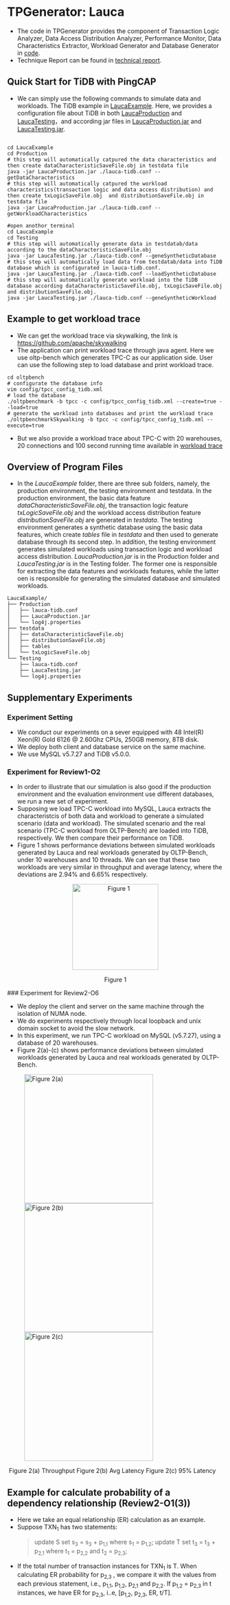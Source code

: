 # TPGenerator: Lauca

- The code in TPGenerator provides the component of Transaction Logic Analyzer, Data Access Distribution Analyzer, Performance Monitor, Data Characteristics Extractor, Workload Generator and Database Generator in [code](code/). 
- Technique Report can be found in [technical report](technical-report.pdf).

## Quick Start for TiDB with PingCAP

- We can simply use the following commands to simulate data and workloads.  The TiDB example in [LaucaExample](LaucaExample). Here, we provides a configuration file about TiDB in both [LaucaProduction](./LaucaExample/Production/lauca-tidb.config) and [LaucaTesting](./LaucaExample/Testing/lauca-tidb.conf)，and according jar files in [LaucaProduction.jar](./LaucaExample/Prodution/LaucaProduction.jar)  and [LaucaTesting.jar](./LaucaExample/Testing/LaucaTesting.jar).

```shell

cd LaucaExample
cd Production
# this step will automatically catpured the data characteristics and then create dataCharacteristicSaveFile.obj in testdata file
java -jar LaucaProduction.jar ./lauca-tidb.conf --getDataCharacteristics
# this step will automatically catpured the workload characteristics(transaction logic and data access distribution) and then create txLogicSaveFile.obj  and distributionSaveFile.obj in testdata file
java -jar LaucaProduction.jar ./lauca-tidb.conf --getWorkloadCharacteristics

#open anothor terminal
cd LaucaExample
cd Testing
# this step will automatically generate data in testdatab/data according to the dataCharacteristicSaveFile.obj
java -jar LaucaTesting.jar ./lauca-tidb.conf --geneSyntheticDatabase
# this step will automatically load data from testdatab/data into TiDB database which is configurated in lauca-tidb.conf.
java -jar LaucaTesting.jar ./lauca-tidb.conf --loadSyntheticDatabase
# this step will automatically generate workload into the TiDB database according dataCharacteristicSaveFile.obj, txLogicSaveFile.obj  and distributionSaveFile.obj.
java -jar LaucaTesting.jar ./lauca-tidb.conf --geneSyntheticWorkload
```



## Example to get workload trace

- We can get the workload trace via skywalking, the link is https://github.com/apache/skywalking
- The application can print workload trace through java agent. Here we use oltp-bench which generates TPC-C as our application side. User can use the following step to load database and print workload trace.

```
cd oltpbench
# configurate the database info
vim config/tpcc_config_tidb.xml
# load the database
./oltpbenchmark -b tpcc -c config/tpcc_config_tidb.xml --create=true --load=true
# generate the workload into databases and print the workload trace
./oltpbenchmarkSkywalking -b tpcc -c config/tpcc_config_tidb.xml --execute=true
```

- But we also provide a workload trace about TPC-C with 20 warehouses, 20 connections and 100 second running time available in [workload trace](./lauca-log)



## Overview of Program Files

- In the *LaucaExample* folder, there are three sub folders, namely, the production environment, the testing environment and testdata. In the production environment, the basic data feature *dataCharacteristicSaveFile.obj*, the transaction logic feature *txLogicSaveFile.obj* and the workload access distribution feature *distributionSaveFile.obj* are generated in *testdata*. The testing environment generates a synthetic database using the basic data features,  which create *tables* file  in *testdata* and then used to generate database through its second step. In addition, the testing environment generates simulated workloads using transaction logic and workload access distribution.  *LaucaProduction.jar*  is in the Production folder and *LaucaTesting.jar* is in the Testing  folder. The former one is responsible for extracting the data features and workloads features, while the latter oen is responsible for generating the simulated database and simulated workloads.

```tree
LaucaExample/
├── Production
│   ├── lauca-tidb.conf
│   ├── LaucaProduction.jar
│   └── log4j.properties
├── testdata
│   ├── dataCharacteristicSaveFile.obj
│   ├── distributionSaveFile.obj
│   ├── tables
│   └── txLogicSaveFile.obj
└── Testing
    ├── lauca-tidb.conf
    ├── LaucaTesting.jar
    └── log4j.properties

```

## Supplementary Experiments

### Experiment Setting

* We conduct our experiments on a sever equipped with 48 Intel(R) Xeon(R) Gold 6126 @ 2.60Ghz CPUs, 250GB memory, 8TB disk.   
* We deploy both client and database service on the same machine.
* We use MySQL v5.7.27 and TiDB v5.0.0.

### Experiment for Review1-O2
* In order to illustrate that our simulation is also good if the production environment and the evaluation environment use different databases, we run a new set of experiment. 
* Supposing we load TPC-C workload into MySQL, Lauca extracts the characteristcis of both data and workload to generate a simulated scenario (data and workload). The simulated scenario and the real scenario (TPC-C workload from OLTP-Bench) are loaded into TiDB, respectively. We then compare their performance on TiDB. 
* Figure 1 shows performance deviations between simulated workloads generated by Lauca and real workloads generated by OLTP-Bench, under 10 warehouses and 10 threads. We can see that these two workloads are very similar in throughput and average latency, where the deviations are 2.94% and 6.65% respectively.  

<p align="center">
  <img src="https://github.com/luyiqu/Lauca/blob/main/img/Figure1.png?raw=true" alt="Figure 1",width="300" height="200"/>
</p>
<p align="center">Figure 1</p>
### Experiment for Review2-O6

* We deploy the client and server on the same machine through the isolation of NUMA node. 
* We do experiments respectively through local loopback and unix domain socket to avoid the slow network.
* In this experiment, we run TPC-C workload on MySQL (v5.7.27), using a database of 20 warehouses.
* Figure 2(a)-(c) shows performance deviations between simulated workloads generated by Lauca and real workloads generated by OLTP-Bench. 
<figure class="third"> 
    <img src="https://github.com/luyiqu/Lauca/blob/main/img/Figure%202(a)%20Throughput.png?raw=true" alt="Figure 2(a)" title="Figure 2(a) Throughput" width="300" /><img src="https://github.com/luyiqu/Lauca/blob/main/img/Figure%202(a)%20Throughput.png?raw=true" alt="Figure 2(b)" title="Figure 2(b) Avg Latency" width="300"/><img src="https://github.com/luyiqu/Lauca/blob/main/img/Figure%202(c)%2095%20latency.png?raw=true" alt="Figure 2(c)" title="Figure 2(c) 95% Latency" width="300"/> </figure> 

​		Figure 2(a) Throughput						            	Figure 2(b) Avg Latency								Figure 2(c) 95% Latency	



## Example for calculate probability of a dependency relationship (Review2-O1(3))
- Here we take an equal relationship (ER) calculation as an example. 
- Suppose TXN<sub>1</sub> has two statements:
    > update S set s<sub>3</sub> = s<sub>3</sub> + p<sub>1,1</sub> where s<sub>1</sub> = p<sub>1,2</sub>;
    > update T set t<sub>3</sub> = t<sub>3</sub> + p<sub>2,1</sub> where t<sub>1</sub> = p<sub>2,2</sub> and t<sub>2</sub> = p<sub>2,3</sub>;
- If the total number of transaction instances for TXN<sub>1</sub> is T. When calculating ER probability for p<sub>2,3</sub> , we compare it with the values from each previous statement, i.e., p<sub>1,1</sub>, p<sub>1,2</sub>, p<sub>2,1</sub> and p<sub>2,2</sub>. If p<sub>1,2</sub> = p<sub>2,3</sub> in t instances, we have ER for p<sub>2,3</sub>, i..e, [p<sub>1,2</sub>, p<sub>2,3</sub>, ER, t/T]. 

